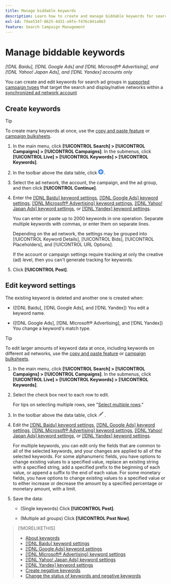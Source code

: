 ```yaml
---
title: Manage biddable keywords
description: Learn how to create and manage biddable keywords for search ad groups.
exl-id: 79ae5347-8625-4d31-a9fe-f476c041a063
feature: Search Campaign Management
---
```

# Manage biddable keywords

*[!DNL Baidu], [!DNL Google Ads] and [!DNL Microsoft® Advertising], and [!DNL Yahoo! Japan Ads], and [!DNL Yandex] accounts only*

You can create and edit keywords for search ad groups in [supported campaign types](/help/search-social-commerce/introduction/supported-inventory.md) that target the search and display/native networks within a [synchronized ad network account](/help/search-social-commerce/campaign-management/accounts/ad-network-account-about.md)

## Create keywords

>[!TIP]
>
>To create many keywords at once, use the [copy and paste feature](/help/search-social-commerce/campaign-management/campaigns/copy-paste.md) or [campaign bulksheets](/help/search-social-commerce/campaign-management/bulksheets/bulksheet-about.md).

1. In the main menu, click **[!UICONTROL Search] > [!UICONTROL Campaigns] > [!UICONTROL Campaigns]**. In the submenus, click **[!UICONTROL Live] > [!UICONTROL Keywords] > [!UICONTROL Keywords]**.

1. In the toolbar above the data table, click ![Create](/help/search-social-commerce/assets/add.png "Create").

1. Select the ad network, the account, the campaign, and the ad group, and then click **[!UICONTROL Continue]**.

1. Enter the [[!DNL Baidu] keyword settings](keyword-settings-baidu.md), [[!DNL Google Ads] keyword settings](keyword-settings-google.md), [[!DNL Microsoft® Advertising] keyword settings](keyword-settings-microsoft.md), [[!DNL Yahoo! Japan Ads] keyword settings](keyword-settings-yahoo-japan.md), or [[!DNL Yandex] keyword settings](keyword-settings-yandex.md).

   You can enter or paste up to 2000 keywords in one operation. Separate multiple keywords with commas, or enter them on separate lines.
   
   Depending on the ad network, the settings may be grouped into [!UICONTROL Keyword Details], [!UICONTROL Bids], [!UICONTROL Placeholders], and [!UICONTROL URL Options].
   
   If the account or campaign settings require tracking at only the creative (ad) level, then you can't generate tracking for keywords.

1. Click **[!UICONTROL Post]**.

## Edit keyword settings

The existing keyword is deleted and another one is created when:

* ([!DNL Baidu], [!DNL Google Ads], and [!DNL Yandex]) You edit a keyword name.

* ([!DNL Google Ads], [!DNL Microsoft® Advertising], and [!DNL Yandex]) You change a keyword's match type.

>[!TIP]
>
>To edit larger amounts of keyword data at once, including keywords on different ad networks, use the [copy and paste feature](/help/search-social-commerce/campaign-management/campaigns/copy-paste.md) or [campaign bulksheets](/help/search-social-commerce/campaign-management/bulksheets/bulksheet-about.md).

1. In the main menu, click **[!UICONTROL Search] > [!UICONTROL Campaigns] > [!UICONTROL Campaigns]**. In the submenus, click **[!UICONTROL Live] > [!UICONTROL Keywords] > [!UICONTROL Keywords]**.

1. Select the check box next to each row to edit.

   For tips on selecting multiple rows, see "[Select multiple rows](/help/search-social-commerce/common-tasks/navigation-editing-selection/multiple-rows-select.md)."

1. In the toolbar above the data table, click ![Edit](/help/search-social-commerce/assets/edit.png "Edit") .

1. Edit the [[!DNL Baidu] keyword settings](keyword-settings-baidu.md), [[!DNL Google Ads] keyword settings](keyword-settings-google.md), [[!DNL Microsoft® Advertising] keyword settings](keyword-settings-microsoft.md), [[!DNL Yahoo! Japan Ads] keyword settings](keyword-settings-yahoo-japan.md), or [[!DNL Yandex] keyword settings](keyword-settings-yandex.md).

   For multiple keywords, you can edit only the fields that are common to all of the selected keywords, and your changes are applied to all of the selected keywords. For some alphanumeric fields, you have options to change existing values to a specified value, replace an existing string with a specified string, add a specified prefix to the beginning of each value, or append a suffix to the end of each value. For some monetary fields, you have options to change existing values to a specified value or to either increase or decrease the amount by a specified percentage or monetary amount, with a limit.

1. Save the data:

   * (Single keywords) Click **[!UICONTROL Post]**.
   
   * (Multiple ad groups) Click **[!UICONTROL Post Now]**.

>[!MORELIKETHIS]
>
>* [About keywords](keyword-about.md)
>* [[!DNL Baidu] keyword settings](keyword-settings-baidu.md)
>* [[!DNL Google Ads] keyword settings](keyword-settings-google.md)
>* [[!DNL Microsoft® Advertising] keyword settings](keyword-settings-microsoft.md)
>* [[!DNL Yahoo! Japan Ads] keyword settings](keyword-settings-yahoo-japan.md)
>* [[!DNL Yandex] keyword settings](keyword-settings-yandex.md)
>* [Create negative keywords](/help/search-social-commerce/campaign-management/campaigns/keyword-negative-create.md)
>* [Change the status of keywords and negative keywords](keyword-status-edit.md)
